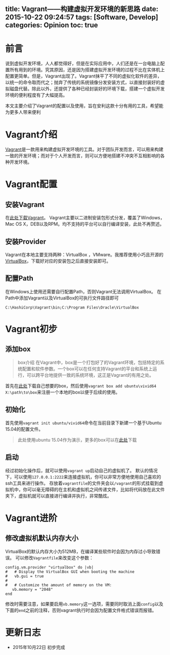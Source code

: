 title: Vagrant——构建虚拟开发环境的新思路
date: 2015-10-22 09:24:57
tags: [Software, Develop]
categories: Opinion
toc: true
---
# 前言
说到虚拟开发环境，人人都觉得好，但是在实际应用中，人们还是在一台电脑上配置所有用到的环境。究其原因，还是因为搭建虚拟开发环境的过程不比在实体机上配置更简单。但是，Vagrant出现了。Vagrant抹平了不同的虚拟化软件的差异，以统一的命令取而代之；抛弃了传统的系统镜像分发安装方式，以直接封装好的虚拟磁盘代替。除此以外，还提供了各种已经封装好的环境下载，搭建一个虚拟开发环境的便利程度有了大幅提高。

<!-- more -->

本文主要介绍了Vagrant的配置以及使用，旨在安利这款十分有用的工具，希望能为更多人带来便利

# Vagrant介绍
[Vagrant](https://www.vagrantup.com/)是一款用来构建虚拟开发环境的工具。对于团队开发而言，可以用来构建一致的开发环境；而对于个人开发而言，则可以方便地搭建不冲突不互相影响的各种开发环境。

# Vagrant配置

## 安装Vagrant

在[此处下载Vagrant](https://www.vagrantup.com/downloads.html)。
Vagrant主要以二进制安装包形式分发，覆盖了Windows，Mac OS X，DEB以及RPM。均不支持的平台可以自行编译安装，此处不再赘述。

## 安装Provider
Vagrant在本地主要支持两种：VirtualBox ，VMware。我推荐使用小巧且开源的[VirtualBox](https://www.virtualbox.org/wiki/Downloads)，下载好对应的安装包之后直接安装即可。

## 配置Path
在Windows上使用还需要自行配置Path，否则Vagrant无法调用VirtualBox。
在Path中添加Vagrant以及VirtualBox的可执行文件路径即可
```
C:\HashiCorp\Vagrant\bin;C:\Program Files\Oracle\VirtualBox
```

# Vagrant初步

## 添加box

> box介绍
> 在Vagrant中，box是一个打包好了的Vagrant环境，包括特定的系统配置和软件参数。一个box可以在任何支持Vagrant的平台和系统上运行，可以跨平台地提供一致的系统环境，这正是Vagrant的有用之处。

首先在[此处](https://atlas.hashicorp.com/search)下载自己想要的box，然后使用`vagrant box add ubuntu\vivid64 X:\path\to\box`来注册一个本地的box以便于后续的使用。

## 初始化

首先使用`vagrant init ubuntu/vivid64`命令在当前目录下新建一个基于Ubuntu 15.04的配置文件。

> 此处使用ubuntu 15.04作为演示，更多的box可以在[此处](https://atlas.hashicorp.com/search)下载

## 启动

经过初始化操作后，就可以使用`vagrant up`启动自己的虚拟机了。
默认的情况下，可以使用`127.0.0.1:2222`来连接虚拟机，你可以非常方便地使用自己喜欢的ssh工具来进行操作。
存放着`vagrantfile`的文件夹会以`/vagrant`的形式挂载到虚拟机中，你可以毫无障碍的在主机和虚拟机之间传递文件，比如将代码放在此文件夹下，虚拟机就可以直接进行编译并执行，非常酷炫。

# Vagrant进阶
## 修改虚拟机默认内存大小
VirtualBox的默认内存大小为512MB，在编译某些软件时会因为内存过小导致错误。
可以修改`Vagrantfile`来改变这个参数：
```
config.vm.provider "virtualbox" do |vb|
#   # Display the VirtualBox GUI when booting the machine
#   vb.gui = true
#
#   # Customize the amount of memory on the VM:
   vb.memory = "2048"
end
```
修改时需要注意，如果要启用`vb.memory`这一选项，需要同时取消上面`config`以及下面的`end`之前的注释，否则vagrant执行时会因为配置文件格式错误而报错。

# 更新日志
- 2015年10月22日 初步完成